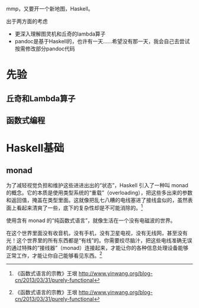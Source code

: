 mmp，又要开一个新地图，Haskell。

出于两方面的考虑

* 更深入理解图灵机和丘奇的lambda算子
* pandoc是基于Haskell的，也许有一天……希望没有那一天，我会自己去尝试按需修改部分pandoc代码



# 先验

## 丘奇和Lambda算子



## 函数式编程







# Haskell基础







## monad

为了减轻视觉负担和维护这些进进出出的“状态”，Haskell 引入了一种叫 monad 的概念。它的本质是使用类型系统的“重载”（overloading），把这些多出来的参数和返回值，掩盖在类型里面。这就像把乱七八糟的电线塞进了接线盒似的，虽然表面上看起来清爽了一些，底下的复杂性却是不可能消除的。[^1]

使用含有 monad 的“纯函数式语言”，就像生活在一个没有电磁波的世界。

在这个世界里面没有收音机，没有手机，没有卫星电视，没有无线网，甚至没有光！这个世界里的所有东西都是“有线”的。你需要绞尽脑汁，把这些电线准确无误的通过特殊的“接线器”（monad）连接起来，才能让你的各种信息处理设备能够正常工作，才能让你自己能够看见东西。[^1]







[^1]:《函数式语言的宗教》王垠 http://www.yinwang.org/blog-cn/2013/03/31/purely-functional
